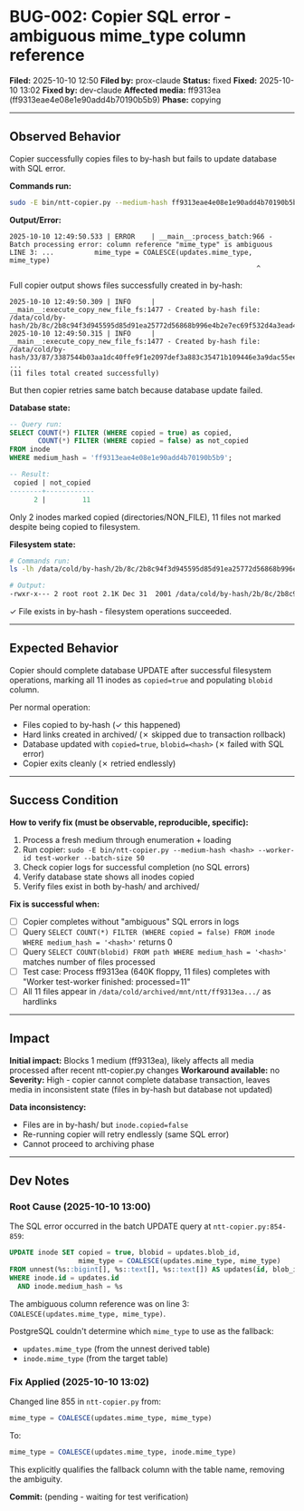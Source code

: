 <!--
Author: PB and Claude
Date: Thu 10 Oct 2025
License: (c) HRDAG, 2025, GPL-2 or newer

------
ntt/bugs/BUG-002-copier-mime-ambiguous-ff9313ea.md
-->

# BUG-002: Copier SQL error - ambiguous mime_type column reference

**Filed:** 2025-10-10 12:50
**Filed by:** prox-claude
**Status:** fixed
**Fixed:** 2025-10-10 13:02
**Fixed by:** dev-claude
**Affected media:** ff9313ea (ff9313eae4e08e1e90add4b70190b5b9)
**Phase:** copying

---

## Observed Behavior

Copier successfully copies files to by-hash but fails to update database with SQL error.

**Commands run:**
```bash
sudo -E bin/ntt-copier.py --medium-hash ff9313eae4e08e1e90add4b70190b5b9 --worker-id test-worker --batch-size 50
```

**Output/Error:**
```
2025-10-10 12:49:50.533 | ERROR    | __main__:process_batch:966 - Batch processing error: column reference "mime_type" is ambiguous
LINE 3: ...          mime_type = COALESCE(updates.mime_type, mime_type)
                                                             ^
```

Full copier output shows files successfully created in by-hash:
```
2025-10-10 12:49:50.309 | INFO     | __main__:execute_copy_new_file_fs:1477 - Created by-hash file: /data/cold/by-hash/2b/8c/2b8c94f3d945595d85d91ea25772d56868b996e4b2e7ec69f532d4a3ead4c7c0
2025-10-10 12:49:50.315 | INFO     | __main__:execute_copy_new_file_fs:1477 - Created by-hash file: /data/cold/by-hash/33/87/3387544b03aa1dc40ffe9f1e2097def3a883c35471b109446e3a9dac55ee436c
...
(11 files total created successfully)
```

But then copier retries same batch because database update failed.

**Database state:**
```sql
-- Query run:
SELECT COUNT(*) FILTER (WHERE copied = true) as copied,
       COUNT(*) FILTER (WHERE copied = false) as not_copied
FROM inode
WHERE medium_hash = 'ff9313eae4e08e1e90add4b70190b5b9';

-- Result:
 copied | not_copied
--------+------------
      2 |         11
```

Only 2 inodes marked copied (directories/NON_FILE), 11 files not marked despite being copied to filesystem.

**Filesystem state:**
```bash
# Commands run:
ls -lh /data/cold/by-hash/2b/8c/2b8c94f3d945595d85d91ea25772d56868b996e4b2e7ec69f532d4a3ead4c7c0

# Output:
-rwxr-x--- 2 root root 2.1K Dec 31  2001 /data/cold/by-hash/2b/8c/2b8c94f3d945595d85d91ea25772d56868b996e4b2e7ec69f532d4a3ead4c7c0
```

✓ File exists in by-hash - filesystem operations succeeded.

---

## Expected Behavior

Copier should complete database UPDATE after successful filesystem operations, marking all 11 inodes as `copied=true` and populating `blobid` column.

Per normal operation:
- Files copied to by-hash (✓ this happened)
- Hard links created in archived/ (✗ skipped due to transaction rollback)
- Database updated with `copied=true`, `blobid=<hash>` (✗ failed with SQL error)
- Copier exits cleanly (✗ retried endlessly)

---

## Success Condition

**How to verify fix (must be observable, reproducible, specific):**

1. Process a fresh medium through enumeration + loading
2. Run copier: `sudo -E bin/ntt-copier.py --medium-hash <hash> --worker-id test-worker --batch-size 50`
3. Check copier logs for successful completion (no SQL errors)
4. Verify database state shows all inodes copied
5. Verify files exist in both by-hash/ and archived/

**Fix is successful when:**
- [ ] Copier completes without "ambiguous" SQL errors in logs
- [ ] Query `SELECT COUNT(*) FILTER (WHERE copied = false) FROM inode WHERE medium_hash = '<hash>'` returns 0
- [ ] Query `SELECT COUNT(blobid) FROM path WHERE medium_hash = '<hash>'` matches number of files processed
- [ ] Test case: Process ff9313ea (640K floppy, 11 files) completes with "Worker test-worker finished: processed=11"
- [ ] All 11 files appear in `/data/cold/archived/mnt/ntt/ff9313ea.../` as hardlinks

---

## Impact

**Initial impact:** Blocks 1 medium (ff9313ea), likely affects all media processed after recent ntt-copier.py changes
**Workaround available:** no
**Severity:** High - copier cannot complete database transaction, leaves media in inconsistent state (files in by-hash but database not updated)

**Data inconsistency:**
- Files are in by-hash/ but `inode.copied=false`
- Re-running copier will retry endlessly (same SQL error)
- Cannot proceed to archiving phase

---

## Dev Notes

### Root Cause (2025-10-10 13:00)

The SQL error occurred in the batch UPDATE query at `ntt-copier.py:854-859`:

```sql
UPDATE inode SET copied = true, blobid = updates.blob_id,
                 mime_type = COALESCE(updates.mime_type, mime_type)
FROM unnest(%s::bigint[], %s::text[], %s::text[]) AS updates(id, blob_id, mime_type)
WHERE inode.id = updates.id
  AND inode.medium_hash = %s
```

The ambiguous column reference was on line 3: `COALESCE(updates.mime_type, mime_type)`.

PostgreSQL couldn't determine which `mime_type` to use as the fallback:
- `updates.mime_type` (from the unnest derived table)
- `inode.mime_type` (from the target table)

### Fix Applied (2025-10-10 13:02)

Changed line 855 in `ntt-copier.py` from:
```sql
mime_type = COALESCE(updates.mime_type, mime_type)
```

To:
```sql
mime_type = COALESCE(updates.mime_type, inode.mime_type)
```

This explicitly qualifies the fallback column with the table name, removing the ambiguity.

**Commit:** (pending - waiting for test verification)

